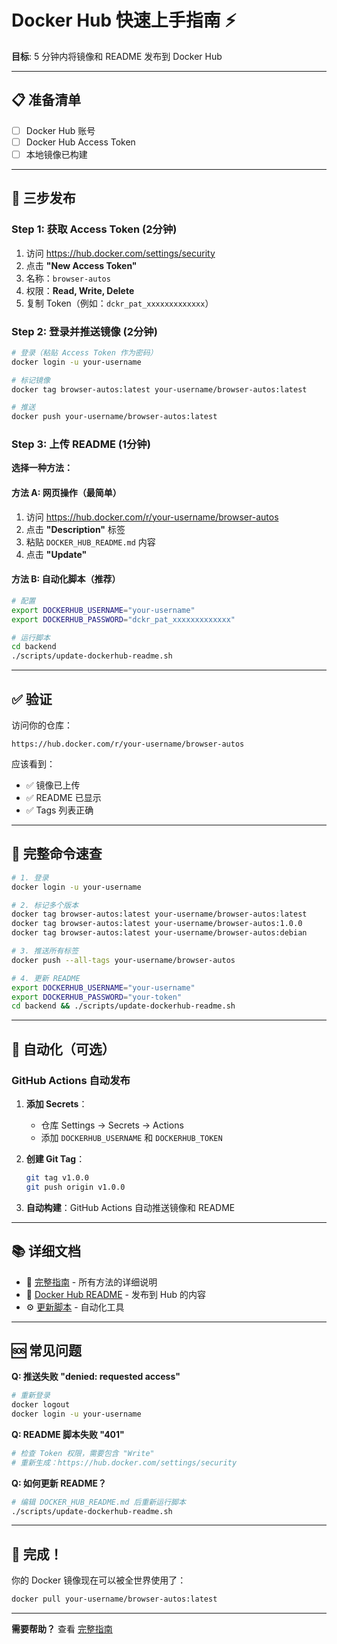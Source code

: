 # Docker Hub 快速上手指南 ⚡

**目标**: 5 分钟内将镜像和 README 发布到 Docker Hub

---

## 📋 准备清单

- [ ] Docker Hub 账号
- [ ] Docker Hub Access Token
- [ ] 本地镜像已构建

---

## 🚀 三步发布

### Step 1: 获取 Access Token (2分钟)

1. 访问 https://hub.docker.com/settings/security
2. 点击 **"New Access Token"**
3. 名称：`browser-autos`
4. 权限：**Read, Write, Delete**
5. 复制 Token（例如：`dckr_pat_xxxxxxxxxxxxx`）

### Step 2: 登录并推送镜像 (2分钟)

```bash
# 登录（粘贴 Access Token 作为密码）
docker login -u your-username

# 标记镜像
docker tag browser-autos:latest your-username/browser-autos:latest

# 推送
docker push your-username/browser-autos:latest
```

### Step 3: 上传 README (1分钟)

**选择一种方法：**

#### 方法 A: 网页操作（最简单）

1. 访问 https://hub.docker.com/r/your-username/browser-autos
2. 点击 **"Description"** 标签
3. 粘贴 `DOCKER_HUB_README.md` 内容
4. 点击 **"Update"**

#### 方法 B: 自动化脚本（推荐）

```bash
# 配置
export DOCKERHUB_USERNAME="your-username"
export DOCKERHUB_PASSWORD="dckr_pat_xxxxxxxxxxxxx"

# 运行脚本
cd backend
./scripts/update-dockerhub-readme.sh
```

---

## ✅ 验证

访问你的仓库：
```
https://hub.docker.com/r/your-username/browser-autos
```

应该看到：
- ✅ 镜像已上传
- ✅ README 已显示
- ✅ Tags 列表正确

---

## 🎯 完整命令速查

```bash
# 1. 登录
docker login -u your-username

# 2. 标记多个版本
docker tag browser-autos:latest your-username/browser-autos:latest
docker tag browser-autos:latest your-username/browser-autos:1.0.0
docker tag browser-autos:latest your-username/browser-autos:debian

# 3. 推送所有标签
docker push --all-tags your-username/browser-autos

# 4. 更新 README
export DOCKERHUB_USERNAME="your-username"
export DOCKERHUB_PASSWORD="your-token"
cd backend && ./scripts/update-dockerhub-readme.sh
```

---

## 🤖 自动化（可选）

### GitHub Actions 自动发布

1. **添加 Secrets**：
   - 仓库 Settings → Secrets → Actions
   - 添加 `DOCKERHUB_USERNAME` 和 `DOCKERHUB_TOKEN`

2. **创建 Git Tag**：
   ```bash
   git tag v1.0.0
   git push origin v1.0.0
   ```

3. **自动构建**：GitHub Actions 自动推送镜像和 README

---

## 📚 详细文档

- 📖 [完整指南](./DOCKER_HUB_GUIDE.md) - 所有方法的详细说明
- 🐳 [Docker Hub README](./DOCKER_HUB_README.md) - 发布到 Hub 的内容
- ⚙️ [更新脚本](./scripts/update-dockerhub-readme.sh) - 自动化工具

---

## 🆘 常见问题

**Q: 推送失败 "denied: requested access"**
```bash
# 重新登录
docker logout
docker login -u your-username
```

**Q: README 脚本失败 "401"**
```bash
# 检查 Token 权限，需要包含 "Write"
# 重新生成：https://hub.docker.com/settings/security
```

**Q: 如何更新 README？**
```bash
# 编辑 DOCKER_HUB_README.md 后重新运行脚本
./scripts/update-dockerhub-readme.sh
```

---

## 🎉 完成！

你的 Docker 镜像现在可以被全世界使用了：

```bash
docker pull your-username/browser-autos:latest
```

---

**需要帮助？** 查看 [完整指南](./DOCKER_HUB_GUIDE.md)
